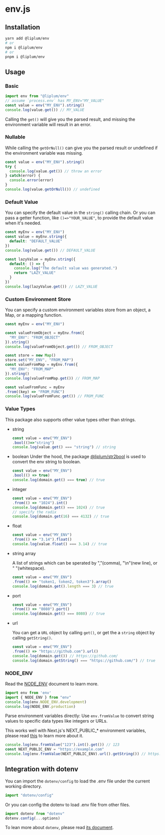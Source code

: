 # env.js

## Installation

```sh
yarn add @liplum/env
# or
npm i @liplum/env
# or
pnpm i @liplum/env
```

## Usage

### Basic

```js
import env from "@liplum/env"
// assume `process.env` has MY_ENV="MY_VALUE"
const value = env("MY_ENV").string()
console.log(value.get()) // MY_VALUE
```

Calling the `get()` will give you the parsed result,
and missing the environment variable will result in an error.

### Nullable

While calling the `getOrNull()` can give you the parsed result or undefined
if the environment variable was missing.

```js
const value = env("MY_ENV").string()
try {
  console.log(value.get()) // throw an error
} catch(error) {
  console.error(error)
}
console.log(value.getOrNull()) // undefined
```

### Default Value

You can specify the default value in the `string()` calling chain.
Or you can pass a getter function, like `()=>"YOUR_VALUE"`, to provide the default value when it's needed.

```js
const myEnv = env("MY_ENV")
const value = myEnv.string({
  default: "DEFAULT_VALUE"
})
console.log(value.get()) // DEFAULT_VALUE

const lazyValue = myEnv.string({
  default: () => {
    console.log("The default value was generated.")
    return "LAZY_VALUE"
  }
})
console.log(lazyValue.get()) // LAZY_VALUE
```

### Custom Environment Store

You can specify a custom environment variables store from an object, a Map, or a mapping function.

```js
const myEnv = env("MY_ENV")

const valueFromObject = myEnv.from({
  "MY_ENV": "FROM_OBJECT"
}).string()
console.log(valueFromObject.get()) // FROM_OBJECT

const store = new Map()
store.set("MY_ENV", "FROM_MAP")
const valueFromMap = myEnv.from({
  "MY_ENV": "FROM_MAP"
}).string()
console.log(valueFromMap.get()) // FROM_MAP

const valueFromFunc = myEnv
.from((key) => "FROM_FUNC")
console.log(valueFromFunc.get()) // FROM_FUNC
```

### Value Types

This package also supports other value types other than strings.

- string

  ```js
  const value = env("MY_ENV")
  .bool(()=>"string")
  console.log(value.get() === "string") // string
  ```

- boolean
  Under the hood, the package [@liplum/str2bool](https://www.npmjs.com/package/@liplum/str2bool) is used to convert the env string to boolean.

  ```js
  const value = env("MY_ENV")
  .bool(() => true)
  console.log(domain.get() === true) // true
  ```

- integer

  ```js
  const value = env("MY_ENV")
  .from(() => "1024").int()
  console.log(domain.get() === 1024) // true
  // specify the radix
  console.log(domain.get(16) === 4132) // true
  ```

- float

  ```js
  const value = env("MY_ENV")
  .from(() => "3.14").float()
  console.log(value.float() === 3.14) // true
  ```

- string array

  A list of strings which can be sperated by ","(comma), "\n"(new line), or " "(whitespace).

  ```js
  const value = env("MY_ENV")
  .from(() => "token1, token2, token3").array()
  console.log(domain.get().length === 3) // true
  ```

- port

  ```js
  const value = env("MY_ENV")
  .from(() => "8080").port()
  console.log(domain.get() === 8080) // true
  ```

- url

  You can get a `URL` object by calling `get()`,
  or get the a `string` object by calling `getString()`.

  ```js
  const value = env("MY_ENV")
  .from(() => "https://github.com").url()
  console.log(domain.get()) // https://github.com/
  console.log(domain.getString() === "https://github.com/") // true
  ```

### NODE_ENV

Read the [NODE_ENV](https://nodejs.org/en/learn/getting-started/nodejs-the-difference-between-development-and-production) document to learn more.

```js
import env from 'env'
import { NODE_ENV } from "env"
console.log(env.NODE_ENV.development)
console.log(NODE_ENV.production)
```

Parse environment variables directly:
Use `env.fromValue` to convert string values to specific data types like integers or URLs.

This works well with Next.js's NEXT_PUBLIC_* environment variables,
please read [this](https://nextjs.org/docs/app/building-your-application/configuring/environment-variables) to learn more about it.

```js
console.log(env.fromValue("123").int().get()) // 123
const NEXT_PUBLIC_ENV = "https://example.com"
console.log(env.fromValue(NEXT_PUBLIC_ENV).url().getString()) // https://example.com/
```

## Integration with dotenv

You can import the `dotenv/config` to load the .env file under the current working directory.

```js
import "dotenv/config"
```

Or you can config the dotenv to load .env file from other files.

```js
import dotenv from "dotenv"
dotenv.config(...options)
```

To lean more about `dotenv`, please read [its document](https://www.npmjs.com/package/dotenv).
